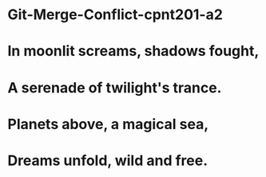 # Git-Merge-Conflict-cpnt201-a2

# In moonlit screams, shadows fought,

# A serenade of twilight's trance.

# Planets above, a magical sea,

# Dreams unfold, wild and free.